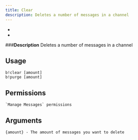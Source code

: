 ```yaml
---
title: Clear
description: Deletes a number of messages in a channel
---
```


-
-

###**Description**
Deletes a number of messages in a channel

## Usage
```
b!clear [amount]
b!purge [amount]
```

## Permissions
```
`Manage Messages` permissions
```

## Arguments
```
{amount} - The amount of messages you want to delete
```
